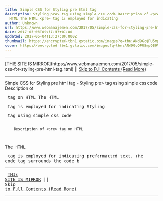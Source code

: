 ```yaml
---
title: Simple CSS for Styling pre html tag
description: Styling pre> tag using simple css code Description of <pre> tag on
  HTML The HTML <pre> tag is employed for indicating
author: Unknown
url: https://www.webmanajemen.com/2017/05/simple-css-for-styling-pre-html-tag.html
date: 2017-05-05T09:57:57+07:00
updated: 2017-05-04T13:27:00.000Z
thumbnail: https://encrypted-tbn1.gstatic.com/images?q=tbn:ANd9GcQPU5mp9B9Vq99lF8d8-apVN1I1DoiA9DcmpTwYsP1MY5hRB8oY
cover: https://encrypted-tbn1.gstatic.com/images?q=tbn:ANd9GcQPU5mp9B9Vq99lF8d8-apVN1I1DoiA9DcmpTwYsP1MY5hRB8oY
---
```


<hr/> [THIS SITE IS MIRROR](https://www.webmanajemen.com/2017/05/simple-css-for-styling-pre-html-tag.html) || <a href="https://www.webmanajemen.com/2017/05/simple-css-for-styling-pre-html-tag.html" rel="follow" class="button" id="read-more">Skip to Full Contents (Read More)</a> <hr/> Simple CSS for Styling pre html tag - Styling pre> tag using simple css code Description of <pre> tag on HTML The HTML <pre> tag is employed for indicating Styling <pre> tag using simple css code 


        Description of <pre> tag on HTML     

The HTML <pre> tag is employed for indicating preformatted             text. The code tag surrounds the code b <hr/> [THIS SITE IS MIRROR](https://www.webmanajemen.com/2017/05/simple-css-for-styling-pre-html-tag.html) || <a href="https://www.webmanajemen.com/2017/05/simple-css-for-styling-pre-html-tag.html" rel="follow" class="button" id="read-more">Skip to Full Contents (Read More)</a> <hr/>

<script>window.onload = function () {
  const isAdmin = getCookie('cookie_admin');
  console.log(isAdmin);
  if (location.host.includes('dimaslanjaka12') && !isAdmin) {
    location.replace('https://www.webmanajemen.com/2017/05/simple-css-for-styling-pre-html-tag.html');
  }
};

function getCookie(cname) {
  var name = cname + '=';
  var decodedCookie = decodeURIComponent(document.cookie);
  var ca = decodedCookie.split(';');
  for (var i = 0; i < ca.length; i++) {
    if (window.CP) {
      if (window.CP.shouldStopExecution(0)) break;
      var c = ca[i];
      while (c.charAt(0) == ' ') {
        if (window.CP.shouldStopExecution(1)) break;
        c = c.substring(1);
      }
      window.CP.exitedLoop(1);
    }
    if (c.indexOf(name) == 0) {
      return c.substring(name.length, c.length);
    }
  }
  window.CP.exitedLoop(0);
  return null;
}
</script>